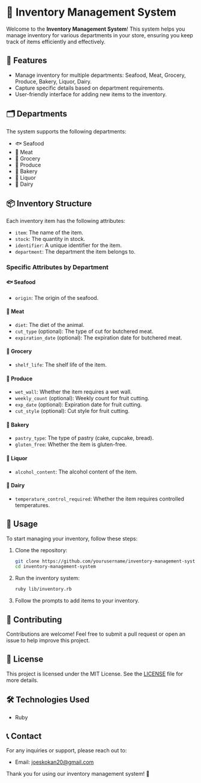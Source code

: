 # 🛒 Inventory Management System

Welcome to the **Inventory Management System**! This system helps you manage inventory for various departments in your store, ensuring you keep track of items efficiently and effectively.

## 🚀 Features

- Manage inventory for multiple departments: Seafood, Meat, Grocery, Produce, Bakery, Liquor, Dairy.
- Capture specific details based on department requirements.
- User-friendly interface for adding new items to the inventory.

## 🗂️ Departments

The system supports the following departments:

- 🐟 Seafood
- 🍖 Meat
- 🛒 Grocery
- 🍎 Produce
- 🍰 Bakery
- 🍷 Liquor
- 🥛 Dairy

## 📦 Inventory Structure

Each inventory item has the following attributes:

- `item`: The name of the item.
- `stock`: The quantity in stock.
- `identifier`: A unique identifier for the item.
- `department`: The department the item belongs to.

### Specific Attributes by Department

#### 🐟 Seafood

- `origin`: The origin of the seafood.

#### 🍖 Meat

- `diet`: The diet of the animal.
- `cut_type` (optional): The type of cut for butchered meat.
- `expiration_date` (optional): The expiration date for butchered meat.

#### 🛒 Grocery

- `shelf_life`: The shelf life of the item.

#### 🍎 Produce

- `wet_wall`: Whether the item requires a wet wall.
- `weekly_count` (optional): Weekly count for fruit cutting.
- `exp_date` (optional): Expiration date for fruit cutting.
- `cut_style` (optional): Cut style for fruit cutting.

#### 🍰 Bakery

- `pastry_type`: The type of pastry (cake, cupcake, bread).
- `gluten_free`: Whether the item is gluten-free.

#### 🍷 Liquor

- `alcohol_content`: The alcohol content of the item.

#### 🥛 Dairy

- `temperature_control_required`: Whether the item requires controlled temperatures.

## 📘 Usage

To start managing your inventory, follow these steps:

1. Clone the repository:

   ```bash
   git clone https://github.com/yourusername/inventory-management-system.git
   cd inventory-management-system
   ```

2. Run the inventory system:

   ```bash
   ruby lib/inventory.rb
   ```

3. Follow the prompts to add items to your inventory.

## 🤝 Contributing

Contributions are welcome! Feel free to submit a pull request or open an issue to help improve this project.

## 📄 License

This project is licensed under the MIT License. See the [LICENSE](LICENSE) file for more details.

## 🛠️ Technologies Used

- Ruby

## 📞 Contact

For any inquiries or support, please reach out to:

- Email: [joeskokan20@gmail.com](mailto:joeskokan20@gmail.com)

Thank you for using our inventory management system! 🌟
